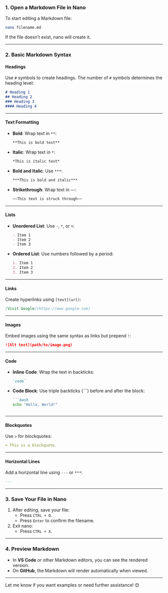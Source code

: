 

### **1. Open a Markdown File in Nano**
To start editing a Markdown file:
```bash
nano filename.md
```
If the file doesn’t exist, nano will create it.

---

### **2. Basic Markdown Syntax**

#### **Headings**
Use `#` symbols to create headings. The number of `#` symbols determines the heading level:
```markdown
# Heading 1
## Heading 2
### Heading 3
#### Heading 4
```

---

#### **Text Formatting**
- **Bold**: Wrap text in `**`:
  ```markdown
  **This is bold text**
  ```
- **Italic**: Wrap text in `*`:
  ```markdown
  *This is italic text*
  ```
- **Bold and Italic**: Use `***`:
  ```markdown
  ***This is bold and italic***
  ```
- **Strikethrough**: Wrap text in `~~`:
  ```markdown
  ~~This text is struck through~~
  ```

---

#### **Lists**
- **Unordered List**: Use `-`, `*`, or `+`:
  ```markdown
  - Item 1
  - Item 2
  - Item 3
  ```
- **Ordered List**: Use numbers followed by a period:
  ```markdown
  1. Item 1
  2. Item 2
  3. Item 3
  ```

---

#### **Links**
Create hyperlinks using `[text](url)`:
```markdown
[Visit Google](https://www.google.com)
```

---

#### **Images**
Embed images using the same syntax as links but prepend `!`:
```markdown
![Alt text](path/to/image.png)
```

---

#### **Code**
- **Inline Code**: Wrap the text in backticks:
  ```markdown
  `code`
  ```
- **Code Block**: Use triple backticks (\`\`\`) before and after the block:
  ```markdown
  ```bash
  echo "Hello, World!"
  ```
  ```

---

#### **Blockquotes**
Use `>` for blockquotes:
```markdown
> This is a blockquote.
```

---

#### **Horizontal Lines**
Add a horizontal line using `---` or `***`:
```markdown
---
```

---

### **3. Save Your File in Nano**
1. After editing, save your file:
   - Press `CTRL + O`.
   - Press `Enter` to confirm the filename.
2. Exit nano:
   - Press `CTRL + X`.

---

### **4. Preview Markdown**
- In **VS Code** or other Markdown editors, you can see the rendered version.
- On **GitHub**, the Markdown will render automatically when viewed.

---

Let me know if you want examples or need further assistance! 😊
